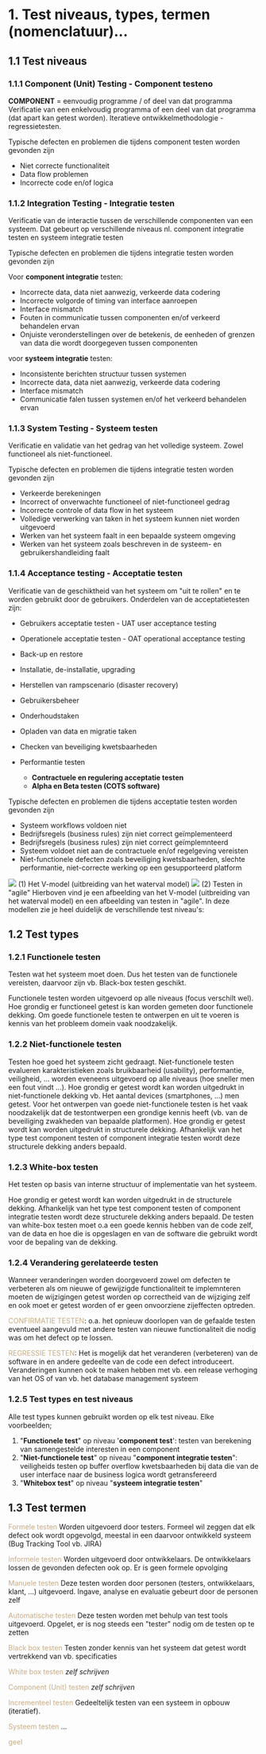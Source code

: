 # 1. Test niveaus, types, termen (nomenclatuur)...
## 1.1 Test niveaus
### 1.1.1 Component (Unit) Testing - Component testeno
**COMPONENT** = eenvoudig programme / of deel van dat programma
Verificatie van een enkelvoudig programma of een deel van dat programma (dat apart kan getest worden). Iteratieve ontwikkelmethodologie - regressietesten.

Typische defecten en problemen die tijdens component testen worden gevonden zijn
- Niet correcte functionaliteit
- Data flow problemen
- Incorrecte code en/of logica

### 1.1.2 Integration Testing - Integratie testen
Verificatie van de interactie tussen de verschillende componenten van een systeem. Dat gebeurt op verschillende niveaus nl. component integratie testen en systeem integratie testen

Typische defecten en problemen die tijdens integratie testen worden gevonden zijn

Voor **component integratie** testen:
- Incorrecte data, data niet aanwezig, verkeerde data codering
- Incorrecte volgorde of timing van interface aanroepen
- Interface mismatch
- Fouten in communicatie tussen componenten en/of verkeerd behandelen ervan
- Onjuiste veronderstellingen over de betekenis, de eenheden of grenzen van data die wordt doorgegeven tussen componenten

voor **systeem integratie** testen:
- Inconsistente berichten structuur tussen systemen
- Incorrecte data, data niet aanwezig, verkeerde data codering
- Interface mismatch
- Communicatie falen tussen systemen en/of het verkeerd behandelen ervan

### 1.1.3 System Testing - Systeem testen
Verificatie en validatie van het gedrag van het volledige systeem. Zowel functioneel als niet-functioneel.

Typische defecten en problemen die tijdens integratie testen worden gevonden zijn
- Verkeerde berekeningen
- Incorrect of onverwachte functioneel of niet-functioneel gedrag
- Incorrecte controle of data flow in het systeem
- Volledige verwerking van taken in het systeem kunnen niet worden uitgevoerd
- Werken van het systeem faalt in een bepaalde systeem omgeving
- Werken van het systeem zoals beschreven in de systeem- en gebruikershandleiding faalt

### 1.1.4 Acceptance testing - Acceptatie testen
Verificatie van de geschiktheid van het systeem om "uit te rollen" en te worden gebruikt door de gebruikers.
Onderdelen van de acceptatietesten zijn:
- Gebruikers acceptatie testen - UAT user acceptance testing
- Operationele acceptatie testen - OAT operational acceptance testing

- Back-up en restore
- Installatie, de-installatie, upgrading
- Herstellen van rampscenario (disaster recovery)
- Gebruikersbeheer
- Onderhoudstaken
- Opladen van data en migratie taken
- Checken van beveiliging kwetsbaarheden
- Performantie testen
	- **Contractuele en regulering acceptatie testen**
	- **Alpha en Beta testen (COTS software)**

Typische defecten en problemen die tijdens acceptatie testen worden gevonden zijn
- Systeem workflows voldoen niet
- Bedrijfsregels (business rules) zijn niet correct geïmplementeerd
- Bedrijfsregels (business rules) zijn niet correct geïmplemnteerd
- Systeem voldoet niet aan de contractuele en/of regelgeving vereisten
- Niet-functionele defecten zoals beveiliging kwetsbaarheden, slechte performantie, niet-correcte werking op een gesupporteerd platform

![](https://apwt.gitbook.io/~gitbook/image?url=https%3A%2F%2F4058530821-files.gitbook.io%2F%7E%2Ffiles%2Fv0%2Fb%2Fgitbook-legacy-files%2Fo%2Fassets%252F-MGtJKh7Wy8QD_tjgVdu%252F-MJSceqe3ez71zMQmuHj%252F-MJScnKgloL4QfGk3tIO%252Fimage.png%3Falt%3Dmedia%26token%3D19004a26-3f6e-4982-a21b-3f50ff0a6d93&width=400&dpr=2&quality=100&sign=160f7067&sv=1)
(1) Het V-model (uitbreiding van het waterval model)
![](https://apwt.gitbook.io/~gitbook/image?url=https%3A%2F%2F4058530821-files.gitbook.io%2F%7E%2Ffiles%2Fv0%2Fb%2Fgitbook-legacy-files%2Fo%2Fassets%252F-MGtJKh7Wy8QD_tjgVdu%252F-MJD0NkyIuefO0Pn4Nj6%252F-MJD2a0Vg0fLtzeuyH0v%252Fimage.png%3Falt%3Dmedia%26token%3Da5c6ccdf-68f3-45fd-b7e6-5c9e7df71b7c&width=768&dpr=4&quality=100&sign=edc1f5a9&sv=1)
(2) Testen in "agile"
Hierboven vind je een afbeelding van het V-model (uitbreiding van het waterval model) en een afbeelding van testen in "agile". In deze modellen zie je heel duidelijk de verschillende test niveau's:

## 1.2 Test types
### 1.2.1 Functionele testen
Testen wat het systeem moet doen. Dus het testen van de functionele vereisten, daarvoor zijn vb. Black-box testen geschikt.

Functionele testen worden uitgevoerd op alle niveaus (focus verschilt wel). Hoe grondig er functioneel getest is kan worden gemeten door functionele dekking. Om goede functionele testen te ontwerpen en uit te voeren is kennis van het probleem domein vaak noodzakelijk.

### 1.2.2 Niet-functionele testen
Testen hoe goed het systeem zicht gedraagt. Niet-functionele testen evalueren karakteristieken zoals bruikbaarheid (usability), performantie, veiligheid, ... worden eveneens uitgevoerd op alle niveaus (hoe sneller men een fout vindt ...). Hoe grondig er getest wordt kan worden uitgedrukt in niet-functionele dekking 
vb. Het aantal devices (smartphones, ...) men getest. Voor het ontwerpen van goede niet-functionele testen is het vaak noodzakelijk dat de testontwerpen een grondige kennis heeft (vb. van de beveiliging zwakheden van bepaalde platformen). Hoe grondig er getest wordt kan worden uitgedrukt in structurele dekking. Afhankelijk van het type test component testen of component integratie testen wordt deze structurele dekking anders bepaald.

### 1.2.3 White-box testen
Het testen op basis van interne structuur of implementatie van het systeem. 

Hoe grondig er getest wordt kan worden uitgedrukt in de structurele dekking. Afhankelijk van het type test component testen of component integratie testen wordt deze structurele dekking anders bepaald.
De testen van white-box testen moet o.a een goede kennis hebben van de code zelf, van de data en hoe die is opgeslagen en van de software die gebruikt wordt voor de bepaling van de dekking.

### 1.2.4 Verandering gerelateerde testen
Wanneer veranderingen worden doorgevoerd zowel om defecten te verbeteren als om nieuwe of gewijzigde functionaliteit te implemnteren moeten de wijzigingen getest worden op correctheid van de wijziging zelf en ook moet er getest worden of er geen onvoorziene zijeffecten optreden.

<span style="color:#c8ab83;">CONFIRMATIE TESTEN</span>: o.a. het opnieuw doorlopen van de gefaalde testen eventueel aangevuld met andere testen van nieuwe functionaliteit die nodig was om het defect op te lossen.

<span style="color:#c8ab83;">REGRESSIE TESTEN</span>: Het is mogelijk dat het veranderen (verbeteren) van de software in en andere gedeelte van de code een defect introduceert. 
Veranderingen kunnen ook te maken hebben met vb. een release verhoging van het OS of van vb. het database management systeem

### 1.2.5 Test types en test niveaus
Alle test types kunnen gebruikt worden op elk test niveau.
Elke voorbeelden;
1. "**Functionele test**" op niveau '**component test**': testen van berekening van samengestelde interesten in een component
2. "**Niet-functionele test**" op niveau "**component integratie testen**": veiligheids testen op buffer overflow kwetsbaarheden bij data die van de user interface naar de business logica wordt getransfereerd
3. "**Whitebox test**" op niveau "**systeem integratie testen**"

## 1.3 Test termen
<span style="color:#c8ab83;">Formele testen</span>
Worden uitgevoerd door testers. Formeel wil zeggen dat elk defect ook wordt opgevolgd, meestal in een daarvoor ontwikkeld systeem (Bug Tracking Tool vb. JIRA)

<span style="color:#c8ab83;">Informele testen</span>
Worden uitgevoerd door ontwikkelaars. De ontwikkelaars lossen de gevonden defecten ook op. Er is geen formele opvolging

<span style="color:#c8ab83;">Manuele testen</span>
Deze testen worden door personen (testers, ontwikkelaars, klant, ...) uitgevoerd. Ingave, analyse en evaluatie gebeurt door de personen zelf

<span style="color:#c8ab83;">Automatische testen</span>
Deze testen worden met behulp van test tools uitgevoerd. Opgelet, er is nog steeds een "tester" nodig om de testen op te zetten

<span style="color:#c8ab83;">Black box testen</span>
Testen zonder kennis van het systeem dat getest wordt vertrekkend van 
vb. specificaties

<span style="color:#c8ab83;">White box testen</span>
*zelf schrijven*

<span style="color:#c8ab83;">Component (Unit) testen</span>
*zelf schrijven*

<span style="color:#c8ab83;">Incrementeel testen</span>
Gedeeltelijk testen van een systeem in opbouw (iteratief).

<span style="color:#c8ab83;">Systeem testen</span>
...

<span style="color:#c8ab83;">geel</span>